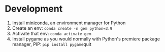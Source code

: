 # Development

1. Install [miniconda](https://docs.conda.io/en/latest/miniconda.html), an environment manager for Python
2. Create an env: `conda create -n gem python=3.9`
3. Activate that env: `conda activate gem`
4. Install pygame as you would normally with Python's premiere package manager, PIP: `pip install pygame`quit